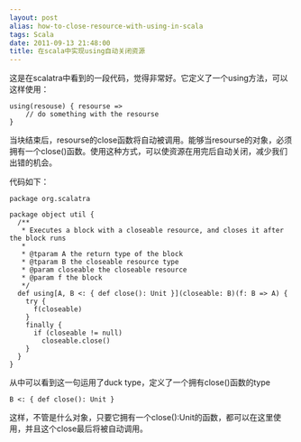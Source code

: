 ```yaml
---
layout: post
alias: how-to-close-resource-with-using-in-scala
tags: Scala
date: 2011-09-13 21:48:00
title: 在scala中实现using自动关闭资源
---
```


这是在scalatra中看到的一段代码，觉得非常好。它定义了一个using方法，可以这样使用：

```
using(resouse) { resourse =>
    // do something with the resourse
}
```

当块结束后，resourse的close函数将自动被调用。能够当resourse的对象，必须拥有一个close()函数。使用这种方式，可以使资源在用完后自动关闭，减少我们出错的机会。

 <span id="more-173"></span>
<p>代码如下：

```
package org.scalatra

package object util {
  /**
   * Executes a block with a closeable resource, and closes it after the block runs
   *
   * @tparam A the return type of the block
   * @tparam B the closeable resource type
   * @param closeable the closeable resource
   * @param f the block
   */
  def using[A, B <: { def close(): Unit }](closeable: B)(f: B => A) {
    try {
      f(closeable)
    }
    finally {
      if (closeable != null)
        closeable.close()
    }
  }
}
```

从中可以看到这一句运用了duck type，定义了一个拥有close()函数的type

```
B <: { def close(): Unit } 
```

这样，不管是什么对象，只要它拥有一个close():Unit的函数，都可以在这里使用，并且这个close最后将被自动调用。
